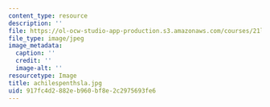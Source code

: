 ```yaml
---
content_type: resource
description: ''
file: https://ol-ocw-studio-app-production.s3.amazonaws.com/courses/21l-012-forms-of-western-narrative-spring-2004/917fc4d2882eb960bf8e2c2975693fe6_achilespenthsla.jpg
file_type: image/jpeg
image_metadata:
  caption: ''
  credit: ''
  image-alt: ''
resourcetype: Image
title: achilespenthsla.jpg
uid: 917fc4d2-882e-b960-bf8e-2c2975693fe6
---
```

